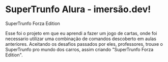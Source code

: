 # SuperTrunfo Alura - imersão.dev!

SuperTrunfo Forza Edition

Esse foi o projeto em que eu aprendi a fazer um jogo de cartas, onde foi necessario utilizar uma combinação de comandos descoberto em aulas anteriores. Aceitando os desafios passados por eles, professores, trouxe o SuperTrunfo pro mundo dos carros, assim criando "SuperTrunfo Forza Edition".
